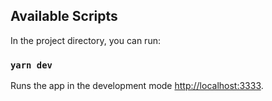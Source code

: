## Available Scripts
In the project directory, you can run:

### `yarn dev`
Runs the app in the development mode [http://localhost:3333](http://localhost:3333).
